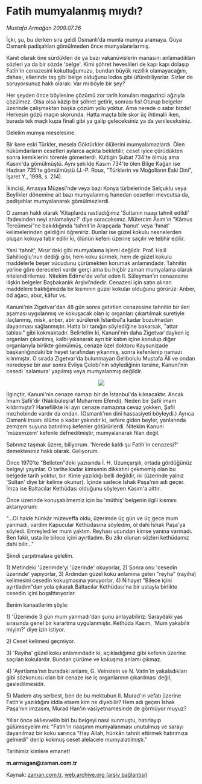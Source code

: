 # Fatih mumyalanmış mıydı?

*Mustafa Armağan 2009.07.26*

<tr><td class="metin" colspan="2" style="padding-top: 20px; padding-left: 5px; padding-right: 10px;">İçki, şu, bu derken sıra geldi Osmanlı'da mumla mumya aramaya. Güya Osmanlı padişahları gömülmeden önce mumyalanırlarmış.</td></tr><tr><td class="metin" colspan="2" style="padding-top: 20px; padding-left: 5px; padding-right: 10px;"><p>Kanıt olarak öne sürdükleri de ya bazı vakanüvislerin manasını anlamadıkları sözleri ya da bir sözde 'belge'. Kimi şöhret heveslileri de kapı kapı dolaşıp Fatih'in cenazesini kokuttuğumuzu, bundan büyük rezillik olamayacağını, dahası, ellerinde taş gibi belge olduğunu lodos gibi üfürebiliyorlar. Sizler de soruyorsunuz haklı olarak: Var mı böyle bir şey?
<p>Her şeyden önce böylesine çözümü zor tarih konuları magazinci ağzıyla çözülmez. Olsa olsa kâzip bir şöhret getirir, sonrası fıs! Oturup belgeler üzerinde çalışmaktan başka çözüm yolu yoktur. Ama nerede o sabır bizde! Herkesin gözü maçın skorunda. Hatta maçta bile skor üç ihtimalli iken, burada tek maçlı kupa finali gibi ya galip geleceksiniz ya da yenileceksiniz.
<p>Gelelim mumya meselesine.
<p>Bir kere eski Türkler, mesela Göktürkler ölülerini mumyalamazlardı. Ölen hükümdarların cesetleri aylarca açıkta bekletilir, ceset iyice çürüdükten sonra kemiklerini törenle gömerlerdi. Kültigin Şubat 734'te ölmüş ama Kasım'da gömülmüştü. Aynı şekilde Kasım 734'te ölen Bilge Kağan ise Haziran 735'te gömülmüştü (J.-P. Roux, "Türklerin ve Moğolların Eski Dini", İşaret Y., 1998, s. 214).
<p>İkincisi, Amasya Müzesi'nde veya bazı Konya türbelerinde Selçuklu veya Beylikler dönemine ait bazı mumyalanmış hanedan cesetleri mevcutsa da, padişahlar mumyalanarak gömülmezlerdi.
<p>O zaman haklı olarak 'Kitaplarda rastladığımız 'Sultanın naaşı tahnit edildi' ifadesinden neyi anlamalıyız?' diye soracaksınız. Mütercim Âsım'ın "Kâmus Tercümesi"ne bakıldığında 'tahnit'in Arapçada 'hanut' veya 'hınat' kelimelerinden geldiğini öğreniriz. Bunlar ise güzel kokulu nesnelerden oluşan kokuya tabir edilir ki, ölünün kefeni üzerine saçılır ve tebhir edilir.
<p>Yani 'tahnit', Mısır'daki gibi mumyalama işlemi değildir. Prof. Halil Sahillioğlu'nun dediği gibi, hem koku sürmek, hem de güzel kokulu maddelerle beşer vücudunu çürümekten korumak anlamındadır. Tahnitin yerine göre dereceleri vardır gerçi ama bu hiçbir zaman mumyalama olarak nitelendirilemez. Nitekim Edirne'de vefat eden II. Süleyman'ın cenazesine ilişkin belgeler Başbakanlık Arşivi'ndedir. Cenazesi için satın alınan maddelere baktığımızda bir kısmının güzel kokular olduğunu görürüz: Anber, öd ağacı, abur, kâfur vs.
<p>Kanuni'nin Zigetvar'dan 48 gün sonra getirilen cenazesine tahnitin bir ileri aşaması uygulanmış ve kokuşacak olan iç organları çıkartılmak suretiyle ilaçlanmış, misk, anber, abir sürülerek İstanbul'a kadar bozulmadan dayanması sağlanmıştır. Hatta bir tanığın söylediğine bakarsak, "attar tablası" gibi kokmaktadır. Belirtelim ki, Kanuni'nin daha Zigetvar'dayken iç organları çıkarılmış, kalbi yıkanarak ayrı bir kabın içine konulup diğer organlarıyla birlikte gömülmüş, cenaze özel doktoru Kaysunizade başkanlığındaki bir heyet tarafından yıkanmış, sonra kefenlenip namazı kılınmıştır. O sırada Zigetvar'da bulunmayan Gelibolulu Mustafa Âli ve ondan neredeyse bir asır sonra Evliya Çelebi'nin söylediğinin tersine, Kanuni'nin cesedi 'salamura' yapılmış veya mumyalanmış değildir. 
<p><p align="center"><img src="http://web.archive.org/web/20090830031758im_/http://medya.zaman.com.tr/2009/07/26/armagan01.jpg"/>
<p>İlginçtir, Kanuni'nin cenaze namazı bir de İstanbul'da kılınacaktır. Ancak İmam Şafii'dir (Nakibüleşraf Muharrem Efendi). Neden bir Şafiî imam kıldırmıştır? Hanefilikte iki ayrı cenaze namazına cevaz yokken, Şafii mezhebinde vardır da ondan. (Osmanlı'nın dinî hassasiyeti böyleydi.) Ayrıca Osmanlı insanı ölüme o kadar yakındır ki, sefere giden beyler, yanlarında zemzem suyuna batırılmış kefenler götürürlerdi. Nitekim Kanuni 'müzemzem' kefenle defnedilmiştir, mumyalanarak filan değil.
<p>Sabrınız taşmak üzere, biliyorum. 'Nerede kaldı şu Fatih'in cenazesi?' demektesiniz haklı olarak. Geliyorum.
<p>Önce 1970'te "Belleten"deki yazısında İ. H. Uzunçarşılı, ortada gördüğünüz belgeyi yayınlar. O tarihe kadar kimsenin dikkatini çekmemiş olan bu belgede tarih yoktur, bir. Kime yazıldığı belli değildir, iki (üzerinde yalnız 'Sultan' diye bir kelime okunur). İçinde sadece İshak Paşa'nın adı geçer. İmza ise Baltacılar Kethüdası olduğunu söyleyen Kasım'a aittir.
<p>Önce üzerinde konuşabilmemiz için bu 'müthiş' belgenin ilgili kısmını aktarıyorum:
<p>"...Ol halde hünkâr müteveffa oldu, üzerimde üç gün ve üç gece mum yanmadı, vardım Kapucular Kethüdasına söyledim, ol dahi İshak Paşa'ya söyledi. Emreylediler mum yaktım. Reyhası ucundan kimse yanına varmadı. Ben fakir, usta ile bilece içini ayırtladım. Bu zikr olunan sözleri kethüdamız dahi bilir..."
<p>Şimdi çarpıtmalara gelelim.
<p>1) Metindeki 'üzerimde'yi 'üzerinde' okuyorlar, 2) Sonra onu 'cesedin üzerinde' yapıyorlar, 3) Ardından güzel koku anlamına gelen "reyha" (rayiha) kelimesini cesedin kokuşmasına yoruyorlar, 4) Nihayet "Bilece içini ayırtladım"dan yola çıkarak Baltacılar Kethüdası'na bir ustayla birlikte cesedin içini boşalttırıyorlar.
<p>Benim kanaatlerim şöyle:
<p>1) 'Üzerimde 3 gün mum yanmadı'dan şunu anlayabiliriz: Saraydaki yas sırasında genel bir karartma uygulanmıştır. Kethüda Kasım, 'Mum yakabilir miyim?' diye izin istiyor.
<p>2) Ceset kelimesi geçmiyor.
<p>3) 'Rayiha' güzel koku anlamındadır ki, açıkladığımız gibi kefenin üzerine saçılan kokulardır. Bundan çürüme ve kokuşma anlamı çıkmaz.
<p>4) 'Ayırtlama'nın buradaki anlamı, G. Veinstein ve N. Vatin'in yakaladıkları gibi sözkonusu olan bir cenaze ise iç organlarının çıkarılması değil, gasledilmesidir.
<p>5) Madem atış serbest, ben de bu mektubun II. Murad'ın vefatı üzerine Fatih'e yazıldığını iddia etsem kim ne diyebilir? Hem adı geçen İshak Paşa'nın imzasını, Murad Han'ın vasiyetnamesinde de görmüyor muyuz?
<p>Yıllar önce aklıevvelin biri bu belgeyi nasıl sunmuştu, hatırlayıp gülümseyelim mi: "Fatih'in naaşının mumyalanması unutulmuş ve sarayı dayanılmaz bir koku sarınca "Hay Allah, hünkârı tahnit ettirmek hatırımıza gelmedi" denip kokmuş ceset alelacele mumyalatılmıştı."
<p>Tarihimiz kimlere emanet!
<p><b>m.armagan@zaman.com.tr</b><br/></p></p></p></p></p></p></p></p></p></p></p></p></p></p></p></p></p></p></p></p></p></p></p></p></p></p></td></tr>

Kaynak: [zaman.com.tr](http://zaman.com.tr/yazar.do?yazino=873318), [web.archive.org (arşiv bağlantısı)](http://web.archive.org/web/20090830031758/http://www.zaman.com.tr:80/yazar.do?yazino=873318)
